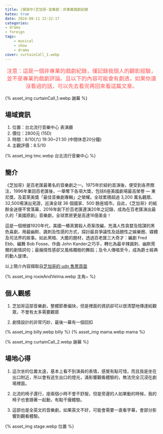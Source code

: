 ```yaml
---
title: (撰寫中)芝加哥-音樂劇｜非專業戲劇紀錄
katex: true
date: 2024-08-11 22:22:17
categories: 
- drama
- foreign
tags:
    - musical
    - show
    - drama
cover: curtainCall_1.webp
---
```


<p style="font-size:1.1rem;color:#f55;text-align:center">
注意：這是一個非專業的戲劇紀錄，僅記錄我個人的觀影經驗，並不是專業的戲劇評論。且以下的內容可能會有劇透，如果你還沒看過的話，可以先去看完再回來看這篇文章。</p>

{% asset_img  curtainCall_1.webp 謝幕 %}

## 場域資訊

1. 位置：台北流行音樂中心 表演廳
2. 價位：2800元 (15D)
3. 時間：8/10(六) 19:30~21:30 (中間休息20分鐘)
4. 主觀評價：8.5/10

{% asset_img  tmc.webp 台北流行音樂中心 %}

## 簡介

《芝加哥》是百老匯最著名的音樂劇之一。1975年於紐約首演後，便受到各界關注，1996年重回百老匯後，一舉奪下各項大獎，包括6座美國劇場最高榮譽 — 東尼獎，及葛萊美獎「最佳音樂劇專輯」之榮耀。全球累積超過 3,200 萬名觀眾、32,500場演出見證，巡演全球 36 個國家、500 餘座城市。自此，《芝加哥》的紙醉金迷便不曾落幕，2016年創下於百老匯連演20年之記錄，成為在百老匯演出最久的「美國原創」音樂劇，全球票房更是高達16億美金！

這是一個根據1920年代，美國一樁真實殺人奇案改編，充滿人性貪婪及陰謀的黑色喜劇，用最幽默、諷刺及性感的方式，探討最具爭議性及話題性之娛樂圈、媒體及司法界的故事。如此黑暗、大膽的題材，透過百老匯三大奇才：編劇 Fred Ebb、編舞 Bob Fosse、作曲 John Kander之巧手，轉化為最辛辣諷刺、幽默莞爾的劇情詞句；最煽情性感卻又風格獨樹的舞蹈；及令人傳唱至今，成為爵士經典的動人旋律。

以上簡介內容擷取自[芝加哥的 udn 售票頁面](https://tickets.udnfunlife.com/application/UTK02/UTK0201_.aspx?PRODUCT_ID=P0FYTWKB)


{% asset_img  roxieAndVelma.webp 主角~ %}


## 個人觀感

1. 芝加哥這部音樂劇，整體節奏偏快，但是裡面的資訊卻可以很清楚地傳達給觀眾，不會有太多需要觀眾

2. 劇情設計的非常巧妙，最後一幕有一個回扣

{% asset_img  billy.webp billy %}
{% asset_img  mama.webp mama %}

{% asset_img  curtainCall_2.webp 謝幕 %}

## 場地心得

1. 這次坐的位置太遠，基本上看不到演員的表情，感覺有點可惜，而且我是坐在出口附近，所以會有逃生出口的燈光，滿影響觀看體驗的，無法完全沉浸在劇場裡面。

2. 北流的椅子還行，座兩個小時不會不舒服，但是旁邊的人如果動的時候，我的椅子也會跟著一起動，有點干擾體驗。

3. 這部也是全英文的音樂劇，如果英文不好，可能會需要一直看字幕，會部分影響到觀看體驗。

{% asset_img  stage.webp 位置 %}